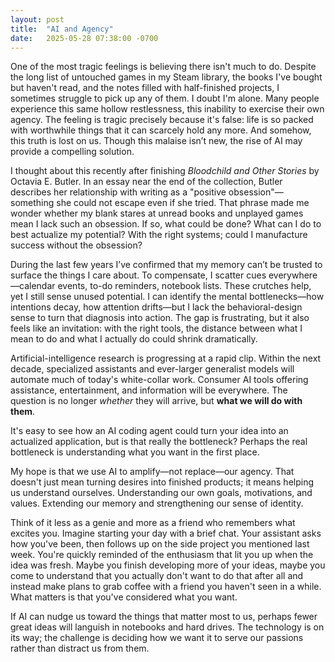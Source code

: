 ```yaml
---
layout: post
title:  "AI and Agency"
date:   2025-05-28 07:38:00 -0700
---
```


One of the most tragic feelings is believing there isn't much to do. Despite the long list of untouched games in my Steam library, the books I've bought but haven't read, and the notes filled with half-finished projects, I sometimes struggle to pick up any of them. I doubt I'm alone.
Many people experience this same hollow restlessness, this inability to exercise their own agency. The feeling is tragic precisely because it's false: life is so packed with worthwhile things that it can scarcely hold any more. And somehow, this truth is lost on us. Though this malaise isn’t new, the rise of AI may provide a compelling solution.

I thought about this recently after finishing *Bloodchild and Other Stories* by Octavia E. Butler. In an essay near the end of the collection, Butler describes her relationship with writing as a "positive obsession"—something she could not escape even if she tried.
That phrase made me wonder whether my blank stares at unread books and unplayed games mean I lack such an obsession. If so, what could be done? What can I do to best actualize my potential? With the right systems; could I manufacture success without the obsession?

During the last few years I’ve confirmed that my memory can’t be trusted to surface the things I care about. To compensate, I scatter cues everywhere—calendar events, to-do reminders, notebook lists. These crutches help, yet I still sense unused potential. I can identify the mental bottlenecks—how intentions decay, how attention drifts—but I lack the behavioral-design sense to turn that diagnosis into action. The gap is frustrating, but it also feels like an invitation: with the right tools, the distance between what I mean to do and what I actually do could shrink dramatically.

Artificial-intelligence research is progressing at a rapid clip. Within the next decade, specialized assistants and ever-larger generalist models will automate much of today's white-collar work. Consumer AI tools offering assistance, entertainment, and information will be everywhere. The question is no longer *whether* they will arrive, but **what we will do with them**.

It's easy to see how an AI coding agent could turn your idea into an actualized application, but is that really the bottleneck? Perhaps the real bottleneck is understanding what you want in the first place.

My hope is that we use AI to amplify—not replace—our agency. That doesn't just mean turning desires into finished products; it means helping us understand ourselves. Understanding our own goals, motivations, and values. Extending our memory and strengthening our sense of identity.

Think of it less as a genie and more as a friend who remembers what excites you. Imagine starting your day with a brief chat. Your assistant asks how you've been, then follows up on the side project you mentioned last week. You're quickly reminded of the enthusiasm that lit you up when the idea was fresh. Maybe you finish developing more of your ideas, maybe you come to understand that you actually don't want to do that after all and instead make plans to grab coffee with a friend you haven't seen in a while. What matters is that you've considered what you want.

If AI can nudge us toward the things that matter most to us, perhaps fewer great ideas will languish in notebooks and hard drives. The technology is on its way; the challenge is deciding how we want it to serve our passions rather than distract us from them.